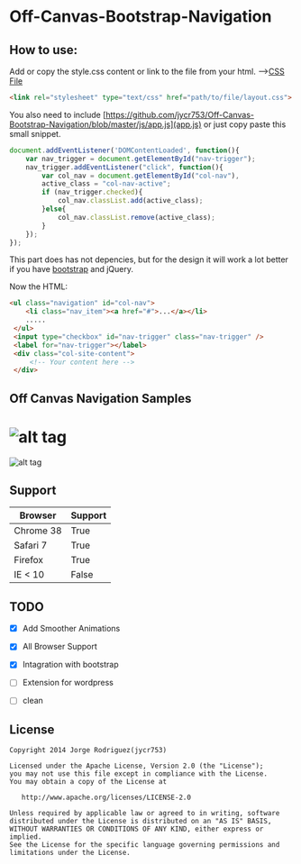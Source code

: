 Off-Canvas-Bootstrap-Navigation
================
How to use:
------------
Add or copy the style.css content or link to the file from your html.
-->[CSS File](https://github.com/jycr753/Off-Canvas-Bootstrap-Navigation/blob/master/layout.css)

```html
<link rel="stylesheet" type="text/css" href="path/to/file/layout.css">
```

You also need to include [https://github.com/jycr753/Off-Canvas-Bootstrap-Navigation/blob/master/js/app.js](app.js) or just copy paste this small snippet.

```javascript
document.addEventListener('DOMContentLoaded', function(){
	var nav_trigger = document.getElementById("nav-trigger");
	nav_trigger.addEventListener("click", function(){
		var col_nav = document.getElementById("col-nav"),
		active_class = "col-nav-active";
		if (nav_trigger.checked){
			col_nav.classList.add(active_class);
		}else{
			col_nav.classList.remove(active_class);
		}
	});
});
```

This part does has not depencies, but for the design it will work a lot better if you have [bootstrap](http://getbootstrap.com/) and jQuery.

Now the HTML:

```html
<ul class="navigation" id="col-nav">
	<li class="nav_item"><a href="#">...</a></li>
	.....
 </ul>
 <input type="checkbox" id="nav-trigger" class="nav-trigger" />
 <label for="nav-trigger"></label>	
 <div class="col-site-content">
	 <!-- Your content here -->
 </div>
```

Off Canvas Navigation Samples
------------

![alt tag](https://github.com/jycr753/Sliding-Menu-CSS/blob/master/assets/white_close.png)
================
![alt tag](https://github.com/jycr753/Sliding-Menu-CSS/blob/master/assets/white_open.png)


Support
------------

Browser  | Support
------------- | -------------
|Chrome 38  | True |
|Safari 7  | True |
|Firefox  | True |
|IE < 10  | False |


TODO
------------

- [x] Add Smoother Animations
- [x] All Browser Support
- [x] Intagration with bootstrap
- [ ] Extension for wordpress
- [ ] clean


License
-------

	Copyright 2014 Jorge Rodriguez(jycr753)

	Licensed under the Apache License, Version 2.0 (the "License");
	you may not use this file except in compliance with the License.
	You may obtain a copy of the License at

	   http://www.apache.org/licenses/LICENSE-2.0

	Unless required by applicable law or agreed to in writing, software
	distributed under the License is distributed on an "AS IS" BASIS,
	WITHOUT WARRANTIES OR CONDITIONS OF ANY KIND, either express or implied.
	See the License for the specific language governing permissions and
	limitations under the License.
